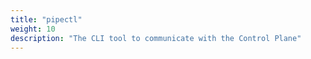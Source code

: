 ```yaml
---
title: "pipectl"
weight: 10
description: "The CLI tool to communicate with the Control Plane"
---
```

